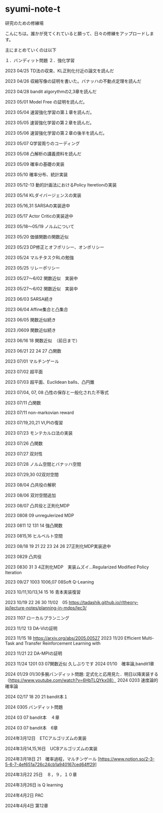 # syumi-note-t
研究のための修練場

こんにちは。誰かが見てくれていると願って、日々の修練をアップロードします。

主にまとめていくのは以下

１．バンディット問題
２．強化学習


2023 04/25 TD法の収束、KL正則化付近の論文を読んだ

2023 04/26 収縮写像の証明を書いた。バナッハの不動点定理を読んだ

2023 04/28 bandit algorythmの2,3章を読んだ

2023 05/01 Model Free の証明を読んだ。

2023 05/04 速習強化学習の第１章を読んだ。

2023 05/05 速習強化学習の第２章を読んだ。

2023 05/06 速習強化学習の第２章の後半を読んだ。

2023 05/07 Q学習周りのコーディング

2023 05/08 凸解析の講義資料を読んだ

2023 05/09 確率の基礎の実装

2023 05/10 確率分布、統計実装

2023 05/12-13 動的計画法におけるPolicy Iteretionの実装 

2023 05/14 KLダイバージェンスの実装

2023 05/16,31 SARSAの実装途中

2023 05/17 Actor Criticの実装途中

2023 05/18～05/19 ノルムについて

2023 05/20 価値関数の関数近似

2023 05/23  DP修正とオフポリシー、オンポリシー

2023 05/24  マルチタスクRLの勉強

2023 05/25 リレーポリシー

2023 05/27～6/02 関数近似　実装中

2023 05/27～6/02 関数近似　実装中

2023 06/03 SARSA続き

2023 06/04 Affine集合と凸集合

2023 06/05 関数近似続き

2023 /0609 関数近似続き

2023 06/16 18 関数近似　（前日まで）

2023 06/21 22 24 27 凸関数

2023 07/01 マルチンゲール

2023 07/02 超平面

2023 07/03 超平面、Euclidean balls、凸円錐

2023 07/04, 07, 08 凸性の保存と一般化された不等式

2023 07/11 凸関数

2023 07/11 non-markovian reward 

2023 07/19,20,21 VI,PIの復習

2023 07/23 モンテカルロ法の実装

2023 07/26 凸関数

2023 07/27 双対性

2023 07/28 ノルム空間とバナッハ空間

2023 07/29,30 02双対空間

2023 08/04 凸共役の解釈

2023 08/06 双対空間追加 

2023 08/07 凸共役と正則化MDP

2023 0808 09 unregulerized MDP

2023 0811 12 131 14 強凸関数

2023 0815,16 ヒルベルト空間

2023 08/18 19 21 22 23 24 26 27正則化MDP実装途中

2023 0829 凸共役

2023 0830 31 3  4正則化MDP　実装ムズイ...Regularized Modified Policy Iteration

2023 09/27 1003  1006,07 08Soft Q-Leaning 

2023 10/11,10/13,14 15 16 青本実装復習

2023 10/19 22  26 30 11/02　05 https://tadashik.github.io/rltheory-jp/lecture-notes/planning-in-mdps/lec3/

2023 1107 ローカルプランニング

2023 11/12 13 DA-VIの証明

2023 11/15 18 https://arxiv.org/abs/2005.00527 
2023 11/20 Efficient Multi-Task and Transfer Reinforcement Learning with

2023 11/21  22 DA-MPIの証明

2023 11/24  1201 03 07関数近似
久しぶりです
2024 01/10　確率論,bandit1章

2024 01/29  01/30多腕バンディット問題: 定式化と応用見た．明日以降実装する（https://www.youtube.com/watch?v=6HbTLQYkx08）
2024 0203 速度論的確率論

2024 02/17 18  20 21 bandit本１

2024 0305 バンディット問題

2024 03 07 bandit本　４章

2024 03 07 bandit本　6章

2024年3月12日　ETCアルゴリズムの実装

2024年3月14,15,16日　UCBアルゴリズムの実装

2024年3月18日 21　確率過程，マルチンゲール [https://www.notion.so/2-3-5-6-7-4ef651a726c24cb1a940167ced64ff29]

2024年3月22 25日　８，９，１０章

2024年3月26日 is Q learning

2024年4月2日 PAC

2024年4月4日 第12章


